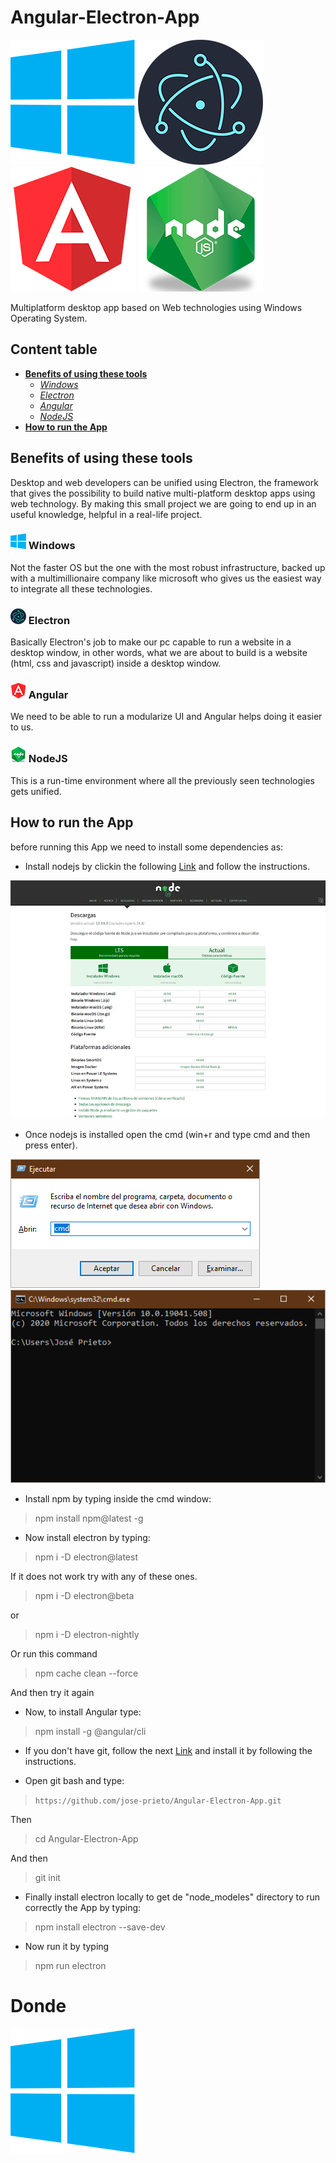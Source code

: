 # Angular-Electron-App

![Windows logo](assets/Windows.png) ![Electron logo](assets/Electron.png) ![Angular logo](assets/Angular.png) ![Node logo](assets/Node.png)

Multiplatform desktop app based on Web technologies using Windows Operating System.

## Content table

- **[Benefits of using these tools](#Benefits-of-using-these-tools)**
  - *[Windows](#-Windows)*
  - *[Electron](#-Electron)*
  - *[Angular](#-Angular)*
  - *[NodeJS](#-NodeJS)*
- **[How to run the App](#How-to-run-the-App)**

## Benefits of using these tools

Desktop and web developers can be unified using Electron, the framework that gives the possibility to build native multi-platform desktop apps using web technology.
By making this small project we are going to end up in an useful knowledge, helpful in a real-life project.

### ![Windows](assets/WindowsP.png) Windows

Not the faster OS but the one with the most robust infrastructure, backed up with a multimillionaire company like microsoft who gives us the easiest way to integrate all these technologies.

### ![Electron](assets/ElectronP.png) Electron

Basically Electron's job to make our pc capable to run a website in a desktop window, in other words, what we are about to build is a website (html, css and javascript) inside a desktop window.

### ![Angular](assets/AngularP.png) Angular

We need to be able to run a modularize UI and Angular helps doing it easier to us.

### ![NodeJS](assets/NodeP.png) NodeJS

This is a run-time environment where all the previously seen technologies gets unified.

## How to run the App

before running this App we need to install some dependencies as:

- Install nodejs by clickin the following [Link](https://nodejs.org/es/download/) and follow the instructions.

![NodejsInstall](assets/NodejsInstall.PNG)

- Once nodejs is installed open the cmd (win+r and type cmd and then press enter).

![tocmd](assets/tocmd.PNG) ![cmd](assets/cmd.PNG)

- Install npm by typing inside the cmd window:

>npm install npm@latest -g

- Now install electron by typing:

>npm i -D electron@latest

If it does not work try with any of these ones.

>npm i -D electron@beta

or

>npm i -D electron-nightly

Or run this command

>npm cache clean --force

And then try it again

- Now, to install Angular type:

>npm install -g @angular/cli

- If you don't have git, follow the next [Link](https://git-scm.com/) and install it by following the instructions.

- Open git bash and type:

>`https://github.com/jose-prieto/Angular-Electron-App.git`

Then

>cd Angular-Electron-App

And then

>git init

- Finally install electron locally to get de "node_modeles" directory to run correctly the App by typing:

>npm install electron --save-dev

- Now run it by typing

>npm run electron

# Donde

![Windows logo](assets/Windows.PNG)